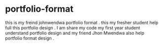 # portfolio-format
this is my freind johnwendwa portfolio format . this my fresher student help full this portfolio design . I am share my code my first year student understand portfolio design and my friend Jhon Mwendwa also help portfolio format design .  

